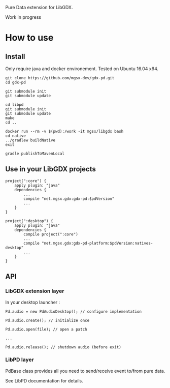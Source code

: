 
Pure Data extension for LibGDX.

Work in progress

# How to use

## Install

Only require java and docker environement. Tested on Ubuntu 16.04 x64.

```
git clone https://github.com/mgsx-dev/gdx-pd.git
cd gdx-pd

git submodule init
git submodule update

cd libpd
git submodule init
git submodule update
make
cd ..

docker run --rm -v $(pwd):/work -it mgsx/libgdx bash
cd native
../gradlew buildNative
exit

gradle publishToMavenLocal

```

## Use in your LibGDX projects

```
project(":core") {
    apply plugin: "java"
    dependencies {
        ...
        compile "net.mgsx.gdx:gdx-pd:$pdVersion"
        ...
    }
}

project(":desktop") {
    apply plugin: "java"
    dependencies {
    	compile project(":core")
        ...
        compile "net.mgsx.gdx:gdx-pd-platform:$pdVersion:natives-desktop"
        ...
    }
}
```

## API

### LibGDX extension layer

In your desktop launcher :

```
Pd.audio = new PdAudioDesktop(); // configure implementation
		
Pd.audio.create(); // initialize once

Pd.audio.open(file); // open a patch

...

Pd.audio.release(); // shutdown audio (before exit)
```

### LibPD layer

PdBase class provides all you need to send/receive event to/from pure data.

See LibPD documentation for details.

